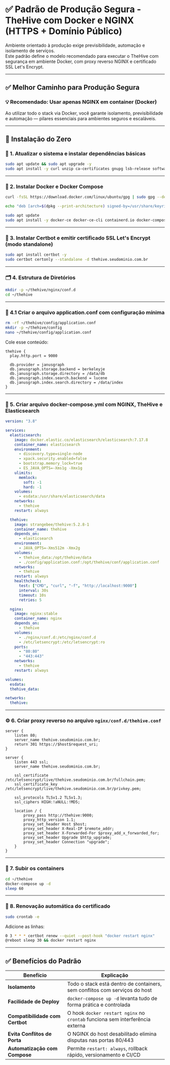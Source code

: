 # ✅ Padrão de Produção Segura - TheHive com Docker e NGINX (HTTPS + Domínio Público)

Ambiente orientado à produção exige previsibilidade, automação e isolamento de serviços.  
Este padrão define o modelo recomendado para executar o TheHive com segurança em ambiente Docker, com proxy reverso NGINX e certificado SSL Let's Encrypt.

---

## ✅ Melhor Caminho para Produção Segura

### 💡 Recomendado: Usar apenas NGINX em container (Docker)

Ao utilizar todo o stack via Docker, você garante isolamento, previsibilidade e automação — pilares essenciais para ambientes seguros e escaláveis.

---

## 🚀 Instalação do Zero

### 🔧 1. Atualizar o sistema e instalar dependências básicas

```bash
sudo apt update && sudo apt upgrade -y
sudo apt install -y curl unzip ca-certificates gnupg lsb-release software-properties-common
```

---

### 🐳 2. Instalar Docker e Docker Compose

```bash
curl -fsSL https://download.docker.com/linux/ubuntu/gpg | sudo gpg --dearmor -o /usr/share/keyrings/docker-archive-keyring.gpg

echo "deb [arch=$(dpkg --print-architecture) signed-by=/usr/share/keyrings/docker-archive-keyring.gpg] https://download.docker.com/linux/ubuntu $(lsb_release -cs) stable" | sudo tee /etc/apt/sources.list.d/docker.list > /dev/null

sudo apt update
sudo apt install -y docker-ce docker-ce-cli containerd.io docker-compose-plugin docker-compose
```

---

### 🔐 3. Instalar Certbot e emitir certificado SSL Let's Encrypt (modo standalone)

```bash
sudo apt install certbot -y
sudo certbot certonly --standalone -d thehive.seudominio.com.br
```

---

### 🗂️ 4. Estrutura de Diretórios

```bash
mkdir -p ~/thehive/nginx/conf.d
cd ~/thehive
```

---

### 📝 4.1 Criar o arquivo application.conf com configuração mínima

```bash
rm -rf ~/thehive/config/application.conf
mkdir -p ~/thehive/config
nano ~/thehive/config/application.conf
```

Cole esse conteúdo:

```hocon
thehive {
  play.http.port = 9000

  db.provider = janusgraph
  db.janusgraph.storage.backend = berkeleyje
  db.janusgraph.storage.directory = /data/db
  db.janusgraph.index.search.backend = lucene
  db.janusgraph.index.search.directory = /data/index
}
```

---

### 📝 5. Criar arquivo docker-compose.yml com NGINX, TheHive e Elasticsearch

```yaml
version: "3.8"

services:
  elasticsearch:
    image: docker.elastic.co/elasticsearch/elasticsearch:7.17.8
    container_name: elasticsearch
    environment:
      - discovery.type=single-node
      - xpack.security.enabled=false
      - bootstrap.memory_lock=true
      - ES_JAVA_OPTS=-Xms1g -Xmx1g
    ulimits:
      memlock:
        soft: -1
        hard: -1
    volumes:
      - esdata:/usr/share/elasticsearch/data
    networks:
      - thehive
    restart: always

  thehive:
    image: strangebee/thehive:5.2.8-1
    container_name: thehive
    depends_on:
      - elasticsearch
    environment:
      - JAVA_OPTS=-Xms512m -Xmx2g
    volumes:
      - thehive_data:/opt/thehive/data
      - ./config/application.conf:/opt/thehive/conf/application.conf
    networks:
      - thehive
    restart: always
    healthcheck:
      test: ["CMD", "curl", "-f", "http://localhost:9000"]
      interval: 30s
      timeout: 10s
      retries: 5

  nginx:
    image: nginx:stable
    container_name: nginx
    depends_on:
      - thehive
    volumes:
      - ./nginx/conf.d:/etc/nginx/conf.d
      - /etc/letsencrypt:/etc/letsencrypt:ro
    ports:
      - "80:80"
      - "443:443"
    networks:
      - thehive
    restart: always

volumes:
  esdata:
  thehive_data:

networks:
  thehive:
```

---

### ⚙️ 6. Criar proxy reverso no arquivo `nginx/conf.d/thehive.conf`

```nginx
server {
    listen 80;
    server_name thehive.seudominio.com.br;
    return 301 https://$host$request_uri;
}

server {
    listen 443 ssl;
    server_name thehive.seudominio.com.br;

    ssl_certificate /etc/letsencrypt/live/thehive.seudominio.com.br/fullchain.pem;
    ssl_certificate_key /etc/letsencrypt/live/thehive.seudominio.com.br/privkey.pem;

    ssl_protocols TLSv1.2 TLSv1.3;
    ssl_ciphers HIGH:!aNULL:!MD5;

    location / {
        proxy_pass http://thehive:9000;
        proxy_http_version 1.1;
        proxy_set_header Host $host;
        proxy_set_header X-Real-IP $remote_addr;
        proxy_set_header X-Forwarded-For $proxy_add_x_forwarded_for;
        proxy_set_header Upgrade $http_upgrade;
        proxy_set_header Connection "upgrade";
    }
}
```

---

### 🚀 7. Subir os containers

```bash
cd ~/thehive
docker-compose up -d
sleep 60
```

---

### 🔁 8. Renovação automática do certificado

```bash
sudo crontab -e
```

Adicione as linhas:

```bash
0 3 * * * certbot renew --quiet --post-hook "docker restart nginx"
@reboot sleep 30 && docker restart nginx
```

---

## ✅ Benefícios do Padrão

| **Benefício**                 | **Explicação**                                                                 |
|------------------------------|--------------------------------------------------------------------------------|
| **Isolamento**               | Todo o stack está dentro de containers, sem conflitos com serviços do host     |
| **Facilidade de Deploy**     | `docker-compose up -d` levanta tudo de forma prática e controlada              |
| **Compatibilidade com Certbot** | O hook `docker restart nginx` no `crontab` funciona sem interferência externa |
| **Evita Conflitos de Porta** | O NGINX do host desabilitado elimina disputas nas portas 80/443                |
| **Automatização com Compose**| Permite `restart: always`, rollback rápido, versionamento e CI/CD              |
